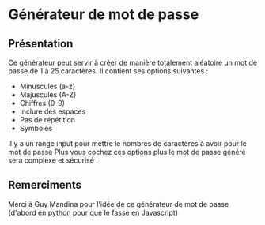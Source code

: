 # Générateur de mot de passe 

## Présentation

Ce générateur peut servir à créer de manière totalement aléatoire un mot de passe de 1 à 25 caractères.
Il contient ses options suivantes :
- Minuscules (a-z)
- Majuscules (A-Z)
- Chiffres (0-9)
- Inclure des espaces
- Pas de répétition
- Symboles

Il y a un range input pour mettre le nombres de caractères à avoir pour le mot de passe
Plus vous cochez ces options plus le mot de passe généré sera complexe et sécurisé .

## Remerciments

Merci à Guy Mandina pour l'idée de ce générateur de mot de passe (d'abord en python pour que le fasse en Javascript)